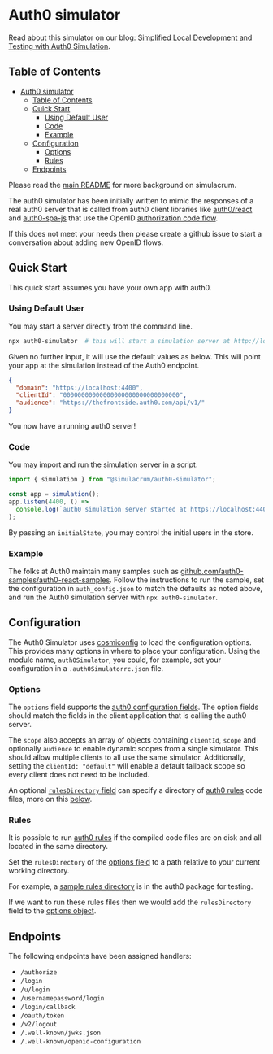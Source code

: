 # Auth0 simulator

Read about this simulator on our blog: [Simplified Local Development and Testing with Auth0 Simulation](https://frontside.com/blog/2022-01-13-auth0-simulator/).

## Table of Contents

- [Auth0 simulator](#auth0-simulator)
  - [Table of Contents](#table-of-contents)
  - [Quick Start](#quick-start)
    - [Using Default User](#using-default-user)
    - [Code](#code)
    - [Example](#example)
  - [Configuration](#configuration)
    - [Options](#options)
    - [Rules](#rules)
  - [Endpoints](#endpoints)

Please read the [main README](../../README.md) for more background on simulacrum.

The auth0 simulator has been initially written to mimic the responses of a real auth0 server that is called from auth0 client libraries like [auth0/react](https://auth0.com/docs/quickstart/spa/react/01-login) and [auth0-spa-js](https://github.com/auth0/auth0-spa-js) that use the OpenID [authorization code flow](https://developer.okta.com/docs/concepts/oauth-openid/).

If this does not meet your needs then please create a github issue to start a conversation about adding new OpenID flows.

## Quick Start

This quick start assumes you have your own app with auth0.

### Using Default User

You may start a server directly from the command line.

```bash
npx auth0-simulator  # this will start a simulation server at http://localhost:4400
```

Given no further input, it will use the default values as below. This will point your app at the simulation instead of the Auth0 endpoint.

```json
{
  "domain": "https://localhost:4400",
  "clientId": "00000000000000000000000000000000",
  "audience": "https://thefrontside.auth0.com/api/v1/"
}
```

You now have a running auth0 server!

### Code

You may import and run the simulation server in a script.

```js
import { simulation } from "@simulacrum/auth0-simulator";

const app = simulation();
app.listen(4400, () =>
  console.log(`auth0 simulation server started at https://localhost:4400`)
);
```

By passing an `initialState`, you may control the initial users in the store.

### Example

The folks at Auth0 maintain many samples such as [github.com/auth0-samples/auth0-react-samples](https://github.com/auth0-samples/auth0-react-samples). Follow the instructions to run the sample, set the configuration in `auth_config.json` to match the defaults as noted above, and run the Auth0 simulation server with `npx auth0-simulator`.

## Configuration

The Auth0 Simulator uses [cosmiconfig](https://github.com/cosmiconfig/cosmiconfig) to load the configuration options. This provides many options in where to place your configuration. Using the module name, `auth0Simulator`, you could, for example, set your configuration in a `.auth0Simulatorrc.json` file.

### Options

The `options` field supports the [auth0 configuration fields](https://auth0.com/docs/quickstart/spa/vanillajs#configure-auth0). The option fields should match the fields in the client application that is calling the auth0 server.

The `scope` also accepts an array of objects containing `clientId`, `scope` and optionally `audience` to enable dynamic scopes from a single simulator. This should allow multiple clients to all use the same simulator. Additionally, setting the `clientId: "default"` will enable a default fallback scope so every client does not need to be included.

An optional [`rulesDirectory` field](#rules) can specify a directory of [auth0 rules](https://auth0.com/docs/rules) code files, more on this [below](#rules).

### Rules

It is possible to run [auth0 rules](https://auth0.com/docs/rules) if the compiled code files are on disk and all located in the same directory.

Set the `rulesDirectory` of the [options field](#options) to a path relative to your current working directory.

For example, a [sample rules directory](./test/rules) is in the auth0 package for testing.

If we want to run these rules files then we would add the `rulesDirectory` field to the [options object](#options).

## Endpoints

The following endpoints have been assigned handlers:

- `/authorize`
- `/login`
- `/u/login`
- `/usernamepassword/login`
- `/login/callback`
- `/oauth/token`
- `/v2/logout`
- `/.well-known/jwks.json`
- `/.well-known/openid-configuration`
